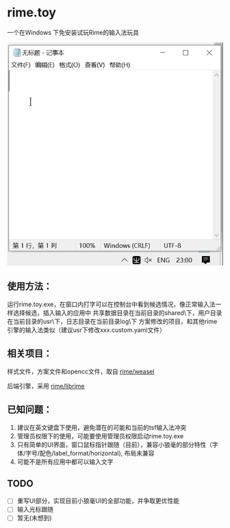 # rime.toy 
  一个在Windows 下免安装试玩Rime的输入法玩具

![rime.toy](./intro.gif)

## 使用方法：
  运行rime.toy.exe，在窗口内打字可以在控制台中看到候选情况，像正常输入法一样选择候选，插入输入的应用中
  共享数据目录在当前目录的shared\下，用户目录在当前目录的usr\下，日志目录在当前目录log\下
  方案修改的项目，和其他rime引擎的输入法类似（建议usr下修改xxx.custom.yaml文件）

## 相关项目：
  样式文件，方案文件和opencc文件，取自 [rime/weasel](https://github.com/rime/weasel)

  后端引擎，采用 [rime/librime](https://github.com/rime/librime)


## 已知问题：
  1. 建议在英文键盘下使用，避免潜在的可能和当前的tsf输入法冲突
  2. 管理员权限下的使用，可能要使用管理员权限启动rime.toy.exe
  3. 只有简单的UI界面，窗口鼠标指针跟随（目前），兼容小狼毫的部分特性（字体/字号/配色/label_format/horizontal), 布局未兼容
  4. 可能不是所有应用中都可以输入文字

## TODO
  - [ ] 重写UI部分，实现目前小狼毫UI的全部功能，并争取更优性能
  - [ ] 输入光标跟随
  - [ ] 暂无(未想到)